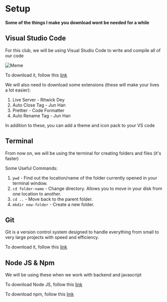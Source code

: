 # Setup

**Some of the things I make you download wont be needed for a while**

## Visual Studio Code

For this club, we will be using Visual Studio Code to write and compile all of our code

![Meme](https://res.cloudinary.com/practicaldev/image/fetch/s--cuPpFfQO--/c_limit%2Cf_auto%2Cfl_progressive%2Cq_auto%2Cw_880/https://memegenerator.net/img/instances/65662553/vscode-you-were-the-chosen-one.jpg)

To download it, follow this [link](https://code.visualstudio.com/download)

We will also need to download some extensions (these will make your lives a lot easier):

1. Live Server - Ritwick Dey
2. Auto Close Tag - Jun Han
3. Prettier - Code Formatter
4. Auto Rename Tag - Jun Han

In addition to these, you can add a theme and icon pack to your VS code

## Terminal

From now on, we will be using the terminal for creating folders and files (it's faster)

Some Useful Commands:

1. `pwd` - Find out the location/name of the folder currently opened in your terminal window.
2. `cd folder-name` - Change directory. Allows you to move in your disk from one location to another.
3. `cd ..` - Move back to the parent folder.
4. `mkdir new-folder` - Create a new folder.

## Git

Git is a version control system designed to handle everything from small to very large projects with speed and efficiency.

To download it, follow this [link](https://git-scm.com/downloads)

## Node JS & Npm

We will be using these when we work with backend and javascript

To download Node JS, follow this [link](https://nodejs.org/en/download/)

To download npm, follow this [link](https://www.npmjs.com/package/download)
